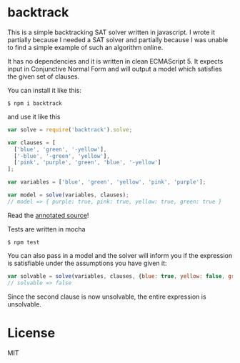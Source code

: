 # backtrack

This is a simple backtracking SAT solver written in javascript.  I wrote it
partially because I needed a SAT solver and partially because I was unable to
find a simple example of such an algorithm online.

It has no dependencies and it is written in clean ECMAScript 5.  It expects
input in Conjunctive Normal Form and will output a model which satisfies the
given set of clauses.

You can install it like this:

```shell
$ npm i backtrack
```

and use it like this

```javascript
var solve = require('backtrack').solve;

var clauses = [
  ['blue', 'green', '-yellow'],
  ['-blue', '-green', 'yellow'],
  ['pink', 'purple', 'green', 'blue', '-yellow']
];

var variables = ['blue', 'green', 'yellow', 'pink', 'purple'];

var model = solve(variables, clauses);
// model => { purple: true, pink: true, yellow: true, green: true }
```

Read the [annotated source](http://russfrank.us/static/backtrack/backtrack.html)!

Tests are written in mocha

```shell
$ npm test
```

You can also pass in a model and the solver will inform you if the expression
is satisfiable under the assumptions you have given it:

```javascript
var solvable = solve(variables, clauses, {blue: true, yellow: false, green: true});
// solvable => false
```

Since the second clause is now unsolvable, the entire expression is unsolvable.

# License
MIT
